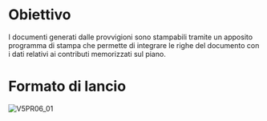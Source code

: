 # Obiettivo
I documenti generati dalle provvigioni sono stampabili tramite un apposito programma di stampa che permette di integrare le righe del documento con i dati relativi ai contributi memorizzati sul piano.

# Formato di lancio
![V5PR06_01](http://localhost:3000/immagini/MBDOC_OGG-P_V5PR06/V5PR06_01.png)